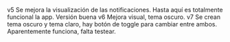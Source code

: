 v5
Se mejora la visualización de las notificaciones. Hasta aquí es totalmente funcional la app. Versión buena
v6
Mejora visual, tema oscuro.
v7
Se crean tema oscuro y tema claro, hay botón de toggle para cambiar entre ambos. Aparentemente funciona, falta testear.
